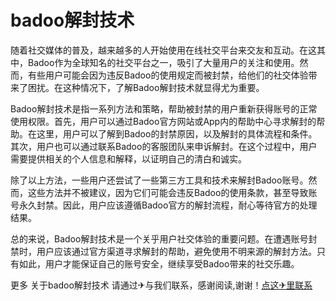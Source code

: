 # badoo解封技术

随着社交媒体的普及，越来越多的人开始使用在线社交平台来交友和互动。在这其中，Badoo作为全球知名的社交平台之一，吸引了大量用户的关注和使用。然而，有些用户可能会因为违反Badoo的使用规定而被封禁，给他们的社交体验带来了困扰。在这种情况下，了解Badoo解封技术就显得尤为重要。

Badoo解封技术是指一系列方法和策略，帮助被封禁的用户重新获得账号的正常使用权限。首先，用户可以通过Badoo官方网站或App内的帮助中心寻求解封的帮助。在这里，用户可以了解到Badoo的封禁原因，以及解封的具体流程和条件。其次，用户也可以通过联系Badoo的客服团队来申诉解封。在这个过程中，用户需要提供相关的个人信息和解释，以证明自己的清白和诚实。

除了以上方法，一些用户还尝试了一些第三方工具和技术来解封Badoo账号。然而，这些方法并不被建议，因为它们可能会违反Badoo的使用条款，甚至导致账号永久封禁。因此，用户应该遵循Badoo官方的解封流程，耐心等待官方的处理结果。

总的来说，Badoo解封技术是一个关乎用户社交体验的重要问题。在遭遇账号封禁时，用户应该通过官方渠道寻求解封的帮助，避免使用不明来源的解封方法。只有如此，用户才能保证自己的账号安全，继续享受Badoo带来的社交乐趣。

更多 关于badoo解封技术 请通过✈与我们联系，感谢阅读,谢谢！[点这✈里联系](https://ads.k02.cc)